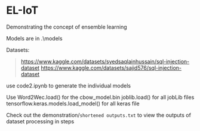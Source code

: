 # EL-IoT
Demonstrating the concept of ensemble learning 

Models are in .\models

Datasets:
> https://www.kaggle.com/datasets/syedsaqlainhussain/sql-injection-dataset
> https://www.kaggle.com/datasets/sajid576/sql-injection-dataset

use code2.ipynb to generate the individual models

Use Word2Wec.load() for the cbow_model.bin
joblib.load() for all jobLib files
tensorflow.keras.models.load_model() for all keras file

Check out the demonstration/`shortened outputs.txt` to view the outputs of dataset processing in steps
